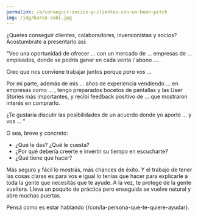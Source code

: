 ```yaml
---
permalink: /a/conseguir-socios-y-clientes-con-un-buen-pitch
img: /img/barco-subi.jpg
---
```


¿Queŕes conseguir clientes, colaboradores, inversionistas y socios? Acostumbrate a presentarlo así:

"Veo una oportunidad de ofrecer ... con un mercado de ... empresas de ... empleados, donde se podría ganar en cada venta / abono .... 

Creo que nos conviene trabajar juntos porque *para vos* ... 

Por mi parte, además de mis ... años de experiencia vendiendo ... en empresas como ... , tengo preparados bocetos de pantallas y las User Stories más importantes, y recibí feedback positivo de ... que mostraron interés en comprarlo. 

¿Te gustaría discutir las posibilidades de un acuerdo donde yo aporte ... y vos ... "

O sea, breve y concreto:

* ¿Qué le das? ¿Qué le cuesta?
* ¿Por qué debería creerte e invertir su tiempo en escucharte?
* ¿Qué tiene que hacer?

Más seguro y fácil lo mostrás, más chances de éxito. Y el trabajo de tener las cosas claras es para vos e igual lo tenías que hacer para explicarle a toda la gente que necesitás que te ayude. A la vez, te protege de la gente vueltera. Lleva un poquito de práctica pero enseguida se vuelve natural y abre muchas puertas.

Pensá como es estar hablando {/con/la-persona-que-te-quiere-ayudar}.
